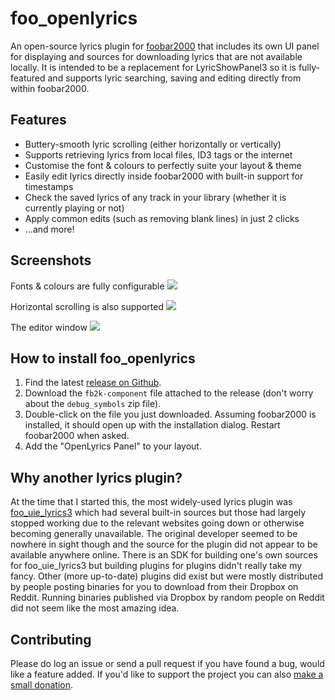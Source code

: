 # foo_openlyrics

An open-source lyrics plugin for [foobar2000](https://www.foobar2000.org/) that includes its own UI panel for displaying and sources for downloading lyrics that are not available locally. It is intended to be a replacement for LyricShowPanel3 so it is fully-featured and supports lyric searching, saving and editing directly from within foobar2000.

## Features
* Buttery-smooth lyric scrolling (either horizontally or vertically)
* Supports retrieving lyrics from local files, ID3 tags or the internet
* Customise the font & colours to perfectly suite your layout & theme
* Easily edit lyrics directly inside foobar2000 with built-in support for timestamps
* Check the saved lyrics of any track in your library (whether it is currently playing or not)
* Apply common edits (such as removing blank lines) in just 2 clicks
* ...and more!

## Screenshots
Fonts & colours are fully configurable
![](.github/readme/lyrics_vertical_scroll.gif)

Horizontal scrolling is also supported
![](.github/readme/lyrics_horizontal_scroll.gif)

The editor window
![](.github/readme/editor.jpg)

## How to install foo_openlyrics
1. Find the latest [release on Github](https://github.com/jacquesh/foo_openlyrics/releases).
2. Download the `fb2k-component` file attached to the release (don't worry about the `debug_symbols` zip file).
3. Double-click on the file you just downloaded. Assuming foobar2000 is installed, it should open up with the installation dialog. Restart foobar2000 when asked.
4. Add the "OpenLyrics Panel" to your layout.

## Why another lyrics plugin?
At the time that I started this, the most widely-used lyrics plugin was [foo_uie_lyrics3](https://www.foobar2000.org/components/view/foo_uie_lyrics3) which had several built-in sources but those had largely stopped working due to the relevant websites going down or otherwise becoming generally unavailable. The original developer seemed to be nowhere in sight though and the source for the plugin did not appear to be available anywhere online. There is an SDK for building one's own sources for foo_uie_lyrics3 but building plugins for plugins didn't really take my fancy. Other (more up-to-date) plugins did exist but were mostly distributed by people posting binaries for you to download from their Dropbox on Reddit. Running binaries published via Dropbox by random people on Reddit did not seem like the most amazing idea.

## Contributing
Please do log an issue or send a pull request if you have found a bug, would like a feature added. If you'd like to support the project you can also [make a small donation](https://www.buymeacoffee.com/jacquesheunis).
